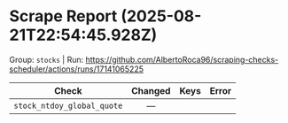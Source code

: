 # Scrape Report (2025-08-21T22:54:45.928Z)

Group: `stocks`  |  Run: https://github.com/AlbertoRoca96/scraping-checks-scheduler/actions/runs/17141065225

| Check | Changed | Keys | Error |
|---|:---:|:--|:--|
| `stock_ntdoy_global_quote` | — |  |  |
